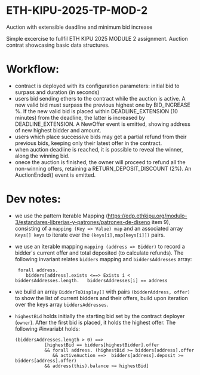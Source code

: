 # ETH-KIPU-2025-TP-MOD-2
Auction with extensible deadline and minimum bid increase

Simple excercise to fullfil ETH KIPU 2025 MODULE 2 assignment. 
Auction contrat showcasing basic data structures.

# Workflow:
- contract is deployed with its configuration parameters: initial bid to surpass and duration (in seconds)
- users bid sending ethers to the contract while the auction is active. A new valid bid must surpass the previous highest one by BID_INCREASE %. If the new valid bid is placed within DEADLINE_EXTENSION (10 minutes) from the deadline, the latter is increased by DEADLINE_EXTENSION. A NewOffer event is emitted, showing address of new highest bidder and amount.
- users which place successive bids may get a partial refund from their previous bids, keeping only their latest offer in the contract.
- when auction deadline is reached, it is possible to reveal the winner, along the winning bid.
- onece the auction is finished, the owner will proceed to refund all the non-winning offers, retaining a RETURN_DEPOSIT_DISCOUNT (2%). An AuctionEnded() event is emitted.

# Dev notes:
- we use the pattern Iterable Mapping (https://edp.ethkipu.org/modulo-3/estandares-librerias-y-patrones/patrones-de-diseno  item 9), consisting of a `mapping (Key => Value) map` and an associated array `Keys[] keys` to iterate over the `(keys[i],map[keys[i]])` pairs.
- we use an iterable mapping `mapping (address => Bidder)` to record a bidder´s current offer and total deposited (to calculate refunds). The following invariant relates `bidders` mapping and `biddersAddresses` array:
  ```
   forall address.
      bidders[address].exists <==> Exists i < biddersAddresses.length.   biddersAddresses[i] == address
  ```
- we build an array `BidderToDisplay[]` with pairs `(bidderAddress, offer)` to show the list of current bidders and their offers, build upon iteration over the keys array `biddersAddresses`.
  
- `highestBid` holds initially the starting bid set by the contract deployer (`owner`). After the first bid is placed, it holds the highest offer. The following #invariabt holds:
  ```
  (biddersAddresses.length > 0) ==>
             [highestBid == bidders[highestBidder].offer
             && forall address. (highestBid >= bidders[address].offer
                && activeAuction ==>  bidders[address].deposit >= bidders[address].offer)
             && address(this).balance >= highestBid]
  ```
